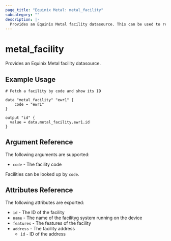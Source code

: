 ```yaml
---
page_title: "Equinix Metal: metal_facility"
subcategory: ""
description: |-
  Provides an Equinix Metal facility datasource. This can be used to read facilities.
---
```


# metal_facility

Provides an Equinix Metal facility datasource.

## Example Usage

```hcl
# Fetch a facility by code and show its ID

data "metal_facility" "ewr1" {
    code = "ewr1"
}

output "id" {
  value = data.metal_facility.ewr1.id
}
```

## Argument Reference

The following arguments are supported:

* `code` - The facility code

Facilities can be looked up by `code`.

## Attributes Reference

The following attributes are exported:

* `id` - The ID of the facility
* `name` - The name of the facilityg system running on the device
* `features` - The features of the facility
* `address` - The facility address
  * `id` - ID of the address
